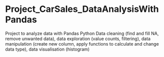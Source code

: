 # Project_CarSales_DataAnalysisWithPandas
Project to analyze data with Pandas Python
Data cleaning (find and fill NA, remove unwanted data), data exploration (value counts, filtering), data manipulation (create new column, apply functions to calculate and change data type), data visualisation (histogram)
